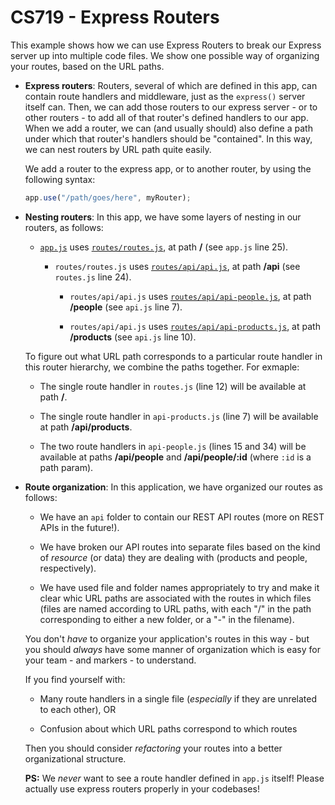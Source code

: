 # CS719 - Express Routers

This example shows how we can use Express Routers to break our Express server up into multiple code files. We show one possible way of organizing your routes, based on the URL paths.

- **Express routers**: Routers, several of which are defined in this app, can contain route handlers and middleware, just as the `express()` server itself can. Then, we can add those routers to our express server - or to other routers - to add all of that router's defined handlers to our app. When we add a router, we can (and usually should) also define a path under which that router's handlers should be "contained". In this way, we can nest routers by URL path quite easily.

  We add a router to the express app, or to another router, by using the following syntax:

  ```js
  app.use("/path/goes/here", myRouter);
  ```

- **Nesting routers**: In this app, we have some layers of nesting in our routers, as follows:

  - [`app.js`](./src/app.js) uses [`routes/routes.js`](./src/routes/routes.js), at path **/** (see `app.js` line 25).

    - `routes/routes.js` uses [`routes/api/api.js`](./src/routes/api/api.js), at path **/api** (see `routes.js` line 24).

      - `routes/api/api.js` uses [`routes/api/api-people.js`](./src/routes/api/api-people.js), at path **/people** (see `api.js` line 7).

      - `routes/api/api.js` uses [`routes/api/api-products.js`](./src/routes/api/api-products.js), at path **/products** (see `api.js` line 10).

  To figure out what URL path corresponds to a particular route handler in this router hierarchy, we combine the paths together. For exmaple:

  - The single route handler in `routes.js` (line 12) will be available at path **/**.

  - The single route handler in `api-products.js` (line 7) will be available at path **/api/products**.

  - The two route handlers in `api-people.js` (lines 15 and 34) will be available at paths **/api/people** and **/api/people/:id** (where `:id` is a path param).

- **Route organization**: In this application, we have organized our routes as follows:

  - We have an `api` folder to contain our REST API routes (more on REST APIs in the future!).

  - We have broken our API routes into separate files based on the kind of _resource_ (or data) they are dealing with (products and people, respectively).

  - We have used file and folder names appropriately to try and make it clear whic URL paths are associated with the routes in which files (files are named according to URL paths, with each "/" in the path corresponding to either a new folder, or a "-" in the filename).

  You don't _have_ to organize your application's routes in this way - but you should _always_ have some manner of organization which is easy for your team - and markers - to understand.

  If you find yourself with:

  - Many route handlers in a single file (_especially_ if they are unrelated to each other), OR

  - Confusion about which URL paths correspond to which routes

  Then you should consider _refactoring_ your routes into a better organizational structure.

  **PS:** We _never_ want to see a route handler defined in `app.js` itself! Please actually use express routers properly in your codebases!

